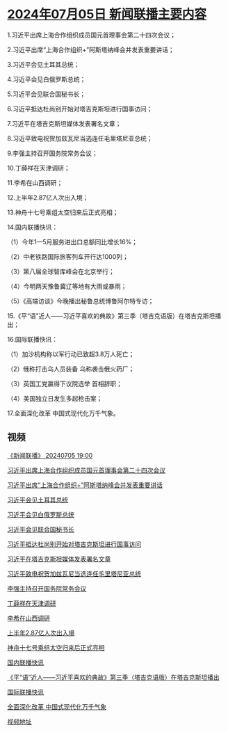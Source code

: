# [2024年07月05日 新闻联播主要内容](https://tv.cctv.com/lm/xwlb/day/20240705.shtml)

1.习近平出席上海合作组织成员国元首理事会第二十四次会议；

2.习近平出席“上海合作组织+”阿斯塔纳峰会并发表重要讲话；

3.习近平会见土耳其总统；

4.习近平会见白俄罗斯总统；

5.习近平会见联合国秘书长；

6.习近平抵达杜尚别开始对塔吉克斯坦进行国事访问；

7.习近平在塔吉克斯坦媒体发表署名文章；

8.习近平致电祝贺加兹瓦尼当选连任毛里塔尼亚总统；

9.李强主持召开国务院常务会议；

10.丁薛祥在天津调研；

11.李希在山西调研；

12.上半年2.87亿人次出入境；

13.神舟十七号乘组太空归来后正式亮相；

14.国内联播快讯：

（1）今年1—5月服务进出口总额同比增长16%；

（2）中老铁路国际旅客列车开行达1000列；

（3）第八届全球智库峰会在北京举行；

（4）今明两天豫鲁冀辽等地有大雨或暴雨；

（5）《高端访谈》今晚播出秘鲁总统博鲁阿尔特专访；

15.《平“语”近人——习近平喜欢的典故》第三季（塔吉克语版）在塔吉克斯坦播出；

16.国际联播快讯：

（1）加沙机构称以军行动已致超3.8万人死亡；

（2）俄称打击乌人员装备 乌称袭击俄火药厂；

（3）英国工党赢得下议院选举 首相辞职；

（4）美国独立日发生多起枪击案；

17.全面深化改革 中国式现代化万千气象。

## 视频

[《新闻联播》 20240705 19:00](https://tv.cctv.com/2024/07/05/VIDE106sNLoo2jMLY9KRDlKG240705.shtml)

[习近平出席上海合作组织成员国元首理事会第二十四次会议](https://tv.cctv.com/2024/07/05/VIDEXK06yJbQ8QHnnxs7OUfE240705.shtml)

[习近平出席“上海合作组织+”阿斯塔纳峰会并发表重要讲话](https://tv.cctv.com/2024/07/05/VIDEIEsf21CqWCcRusYZRS8v240705.shtml)

[习近平会见土耳其总统](https://tv.cctv.com/2024/07/05/VIDEHNKjPUGZwVXAMEoUt0Wi240705.shtml)

[习近平会见白俄罗斯总统](https://tv.cctv.com/2024/07/05/VIDEQFC6uy5ZfUGNd52Py37j240705.shtml)

[习近平会见联合国秘书长](https://tv.cctv.com/2024/07/05/VIDEwjNDPHw5S1DbjjcMa9En240705.shtml)

[习近平抵达杜尚别开始对塔吉克斯坦进行国事访问](https://tv.cctv.com/2024/07/05/VIDEwl6yBHpZ7gO1MrL3YLsF240705.shtml)

[习近平在塔吉克斯坦媒体发表署名文章](https://tv.cctv.com/2024/07/05/VIDElNdWVBilXnYELyneaVxx240705.shtml)

[习近平致电祝贺加兹瓦尼当选连任毛里塔尼亚总统](https://tv.cctv.com/2024/07/05/VIDELeMjXslJjIe0SziCKQ2n240705.shtml)

[李强主持召开国务院常务会议](https://tv.cctv.com/2024/07/05/VIDENROIkXkYlEC9OWUdCKZu240705.shtml)

[丁薛祥在天津调研](https://tv.cctv.com/2024/07/05/VIDECk7THbdux5sHPhWrs3Q6240705.shtml)

[李希在山西调研](https://tv.cctv.com/2024/07/05/VIDEtQSOU19KCaS90xh4M8gj240705.shtml)

[上半年2.87亿人次出入境](https://tv.cctv.com/2024/07/05/VIDEGghdvFFUukazhWJbdkJs240705.shtml)

[神舟十七号乘组太空归来后正式亮相](https://tv.cctv.com/2024/07/05/VIDED5fi8CCxxmASUdwgMocv240705.shtml)

[国内联播快讯](https://tv.cctv.com/2024/07/05/VIDEBFbeaPggK41wfJQHUyG4240705.shtml)

[《平“语”近人——习近平喜欢的典故》第三季（塔吉克语版）在塔吉克斯坦播出](https://tv.cctv.com/2024/07/05/VIDEspo4tu0MaXZh1M1PIvfD240705.shtml)

[国际联播快讯](https://tv.cctv.com/2024/07/05/VIDE18Jzo3obZ7lIuHQRYQ6S240705.shtml)

[全面深化改革 中国式现代化万千气象](https://tv.cctv.com/2024/07/05/VIDEul3YzXVOPXC1C32n7jIe240705.shtml)

[视频地址](https://tv.cctv.com/lm/xwlb/day/20240705.shtml) 

